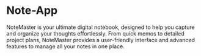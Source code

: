 # Note-App
NoteMaster is your ultimate digital notebook, designed to help you capture and organize your thoughts effortlessly. From quick memos to detailed project plans, NoteMaster provides a user-friendly interface and advanced features to manage all your notes in one place.
